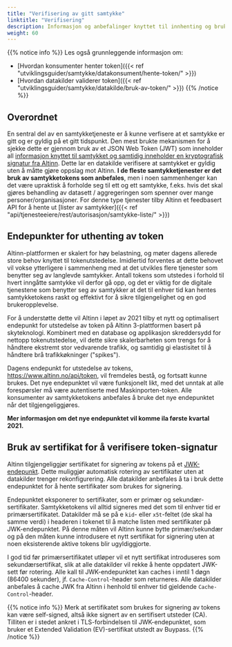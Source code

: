 ```yaml
---
title: "Verifisering av gitt samtykke"
linktitle: "Verifisering"
description: Informasjon og anbefalinger knyttet til innhenting og bruk av samtykketokens samt bruk av samtykkelister.
weight: 60
---
```


{{% notice info %}}
Les også grunnleggende informasjon om:
* [Hvordan konsumenter henter token]({{< ref "utviklingsguider/samtykke/datakonsument/hente-token/" >}})
* [Hvordan datakilder validerer token]({{< ref "utviklingsguider/samtykke/datakilde/bruk-av-token/" >}})
{{% /notice %}}

## Overordnet

En sentral del av en samtykketjeneste er å kunne verfisere at et samtykke er gitt og er gyldig på et gitt tidspunkt. Den mest brukte mekanismen for å sjekke dette er gjennom bruk av et JSON Web Token (JWT) som inneholder all [informasjon knyttet til samtykket og samtidig inneholder en kryptografisk signatur fra Altinn](http://localhost:1313/docs/utviklingsguider/samtykke/datakilde/bruk-av-token/#bruk-av-self-contained-oauth-token). Dette lar en datakilde verifisere at samtykket er gyldig uten å måtte gjøre oppslag mot Altinn. **I de fleste samtykketjenester er det bruk av samtykketokens som anbefales**, men i noen sammenhenger kan det være upraktisk å forholde seg til ett og ett samtykke, f.eks. hvis det skal gjøres behandling av datasett / aggregeringen som spenner over mange personer/organisasjoner. For denne type tjenester tilby Altinn et feedbasert API for å hente ut [lister av samtykker]({{< ref "api/tjenesteeiere/rest/autorisasjon/samtykke-liste/" >}})

## Endepunkter for uthenting av token

Altinn-plattformen er skalert for høy belastning, og møter dagens allerede store behov knyttet til tokenutstedelse. Imidlertid forventes at dette behovet vil vokse ytterligere i sammenheng med at det utvikles flere tjenester som benytter seg av langlevde samtykker. Antall tokens som utstedes i forhold til hvert inngåtte samtykke vil derfor gå opp, og det er viktig for de digitale tjenestene som benytter seg av samtykker at det til enhver tid kan hentes samtykketokens raskt og effektivt for å sikre tilgjengelighet og en god brukeropplevelse.

For å understøtte dette vil Altinn i løpet av 2021 tilby et nytt og optimalisert endepunkt for utstedelse av token på Altinn 3-plattformen basert på skyteknologi. Kombinert med  en database og applikasjon skreddersydd for nettopp tokenutstedelse, vil dette sikre skalerbarheten som trengs for å håndtere ekstremt stor vedvarende trafikk, og samtidig gi elastisitet til å håndtere brå trafikkøkninger ("spikes").

Dagens endepunkt for utstedelse av tokens, https://www.altinn.no/api/token, vil fremdeles bestå, og fortsatt kunne brukes. Det nye endepunktet vil være funksjonelt likt, med det unntak at alle forespørsler må være autentiserte med Maskinporten-token. Alle konsumenter av samtykketokens anbefales å bruke det nye endepunktet når det tilgjengeliggjøres.

**Mer informasjon om det nye endepunktet vil komme ila første kvartal 2021.**

## Bruk av sertifikat for å verifisere token-signatur
 
Altinn tilgjengeliggjør sertifikatet for signering av tokens på et [JWK-endepunkt](http://localhost:1313/docs/utviklingsguider/samtykke/datakilde/bruk-av-token/#json-web-keys-jwk). Dette muliggjør automatisk rotering av sertifikater uten at datakilder trenger rekonfigurering. Alle datakilder anbefales å ta i bruk dette endepunktet for å hente sertifikater som brukes for signering.

Endepunktet eksponerer to sertifikater, som er primær og sekundær-sertifikater. Samtykketokens vil alltid signeres med det som til enhver tid er primærsertifikatet. Datakilder må se på e `kid`- eller `x5t`-feltet (de skal ha samme verdi) i headeren i tokenet til å matche listen med sertifikater på JWK-endepunktet. På denne måten vil Altinn kunne bytte primær/sekundær og på den måten kunne introdusere et nytt sertifikat for signering uten at noen eksisterende aktive tokens blir ugyldiggjorte. 

I god tid før primærsertifikatet utløper vil et nytt sertifikat introduseres som sekundærsertifikat, slik at alle datakilder vil rekke å hente oppdatert JWK-sett før rotering. Alle kall til JWK-endepunktet kan caches i inntil 1 døgn (86400 sekunder), jf. `Cache-Control`-header som returneres. Alle datakilder anbefales å cache JWK fra Altinn i henhold til enhver tid gjeldende `Cache-Control`-header.

{{% notice info %}}
Merk at sertifikatet som brukes for signering av tokens kan være self-signed, altså ikke signert av en sertifisert utsteder (CA). Tilliten er i stedet ankret i TLS-forbindelsen til JWK-endepunktet, som bruker et Extended Validation (EV)-sertifikat utstedt av Buypass.
{{% /notice %}}
